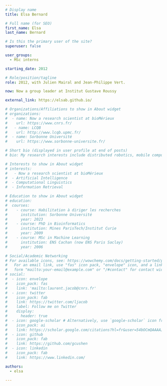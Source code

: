 ```yaml
---
# Display name
title: Elsa Bernard

# Full name (for SEO)
first_name: Elsa
last_name: Bernard

# Is this the primary user of the site?
superuser: false

user_groups: 
  - MSc interns

starting_date: 2012

# Role/position/tagline
role: 2012, with Julien Mairal and Jean-Philippe Vert.

now: Now a group leader at Institut Gustave Roussy

external_link: https://elsab.github.io/

# Organizations/Affiliations to show in About widget
# organizations: 
#  - name: Now a research scientist at bioMérieux
#    url: https://www.cnrs.fr/
#   - name: LCQB
#    url: http://www.lcqb.upmc.fr/
#  - name: Sorbonne Université
#    url: https://www.sorbonne-universite.fr/

# Short bio (displayed in user profile at end of posts)
# bio: My research interests include distributed robotics, mobile computing and programmable matter.

# Interests to show in About widget
# interests:
#   - Now a research scientist at bioMérieux
#  - Artificial Intelligence
#  - Computational Linguistics
#  - Information Retrieval

# Education to show in About widget
# education:
#  courses:
#    - course: Habilitation à diriger les recherches
#      institution: Sorbonne Université
#      year: 2023
#    - course: PhD in Bioinformatics
#      institution: Mines ParisTech/Institut Curie
#      year: 2009
#    - course: MSc in Machine Learning
#      institution: ENS Cachan (now ENS Paris Saclay)
#      year: 2006

# Social/Academic Networking
# For available icons, see: https://wowchemy.com/docs/getting-started/page-builder/#icons
#   For an email link, use "fas" icon pack, "envelope" icon, and a link in the
#   form "mailto:your-email@example.com" or "/#contact" for contact widget.
# social:
#  - icon: envelope
#    icon_pack: fas
#    link: 'mailto:laurent.jacob@cnrs.fr'
#  - icon: twitter
#    icon_pack: fab
#    link: https://twitter.com/ljacob
#    label: Follow me on Twitter
#    display:
#      header: true
#  - icon: google-scholar # Alternatively, use `google-scholar` icon from `ai` icon pack
#    icon_pack: ai
#    link: https://scholar.google.com/citations?hl=fr&user=54bOCmQAAAAJ&view_op=list_works&sortby=pubdate
#  - icon: github
#    icon_pack: fab
#    link: https://github.com/gcushen
#  - icon: linkedin
#    icon_pack: fab
#    link: https://www.linkedin.com/

authors:
  - elsa

---
```


